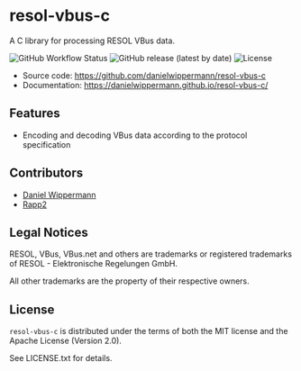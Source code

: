 # resol-vbus-c

A C library for processing RESOL VBus data.

![GitHub Workflow Status](https://img.shields.io/github/workflow/status/danielwippermann/resol-vbus-c/Continuous%20Integration) ![GitHub release (latest by date)](https://img.shields.io/github/v/release/danielwippermann/resol-vbus-c) ![License](https://img.shields.io/badge/license-MIT%2FApache--2.0-blue)


- Source code: https://github.com/danielwippermann/resol-vbus-c
- Documentation: https://danielwippermann.github.io/resol-vbus-c/


## Features

- Encoding and decoding VBus data according to the protocol specification


## Contributors

- [Daniel Wippermann](https://github.com/danielwippermann)
- [Rapp2](https://github.com/Rapp2)


## Legal Notices

RESOL, VBus, VBus.net and others are trademarks or registered trademarks of RESOL - Elektronische Regelungen GmbH.

All other trademarks are the property of their respective owners.


## License

`resol-vbus-c` is distributed under the terms of both the MIT license and the Apache License (Version 2.0).

See LICENSE.txt for details.
